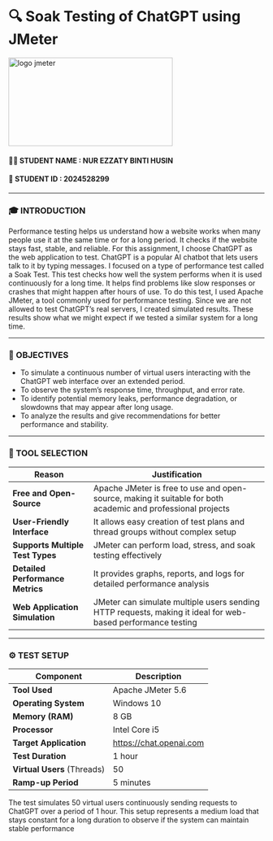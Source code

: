 # 🔍 Soak Testing of ChatGPT using JMeter
<img width="323" height="174" alt="logo jmeter" src="https://github.com/user-attachments/assets/d7592b5b-5432-40fc-a210-f899c9628e7a" />

#### 🧑‍🎓 STUDENT NAME : NUR EZZATY BINTI HUSIN
#### 🔢 STUDENT ID : 2024528299

---
### 🎓 INTRODUCTION
Performance testing helps us understand how a website works when many people use it at the same time or for a long period. It checks if the website stays fast, stable, and reliable. For this assignment, I choose ChatGPT as the web application to test. ChatGPT is a popular AI chatbot that lets users talk to it by typing messages. I focused on a type of performance test called a Soak Test. This test checks how well the system performs when it is used continuously for a long time. It helps find problems like slow responses or crashes that might happen after hours of use. To do this test, I used Apache JMeter, a tool commonly used for performance testing. Since we are not allowed to test ChatGPT’s real servers, I created simulated results. These results show what we might expect if we tested a similar system for a long time.

---
### 🧠 OBJECTIVES
- To simulate a continuous number of virtual users interacting with the ChatGPT web interface over an extended period.
- To observe the system’s response time, throughput, and error rate.
- To identify potential memory leaks, performance degradation, or slowdowns that may appear after long usage.
- To analyze the results and give recommendations for better performance and stability.

---
### 🔧 TOOL SELECTION
| **Reason** |	**Justification** |
|------------|----------|
| **Free and Open-Source** |	Apache JMeter is free to use and open-source, making it suitable for both academic and professional projects |
| **User-Friendly Interface** |	It allows easy creation of test plans and thread groups without complex setup |
| **Supports Multiple Test Types** |	JMeter can perform load, stress, and soak testing effectively |
| **Detailed Performance Metrics** |	It provides graphs, reports, and logs for detailed performance analysis |
| **Web Application Simulation** |	JMeter can simulate multiple users sending HTTP requests, making it ideal for web-based performance testing |

---
### ⚙️ TEST SETUP
| **Component** |	**Description** |
|------------|----------|
| **Tool Used** |	Apache JMeter 5.6 |
| **Operating System** |	Windows 10 |
| **Memory (RAM)** |	8 GB |
| **Processor**	| Intel Core i5 |
| **Target Application** |	https://chat.openai.com |
| **Test Duration** |	1 hour |
| **Virtual Users** (Threads) |	50 |
| **Ramp-up Period** | 5 minutes |

The test simulates 50 virtual users continuously sending requests to ChatGPT over a period of 1 hour. This setup represents a medium load that stays constant for a long duration to observe if the system can maintain stable performance

  
